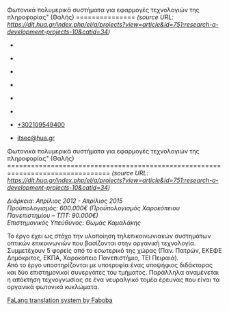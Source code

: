 Φωτονικά πολυμερικά συστήματα για εφαρμογές τεχνολογιών της πληροφορίας" (Θαλής)
===============    *(source URL: https://dit.hua.gr/index.php/el/a/projects?view=article&id=751:research-a-development-projects-10&catid=34)*

*   [](https://www.facebook.com/ditharokopio)
*   [](https://www.youtube.com/channel/UCEHkYirpXF1nSLxDCrfDZ4A)
*   [](https://www.linkedin.com/company/77699385)
*   [](https://www.instagram.com/dithua)

*   [](https://dit.hua.gr/index.php/el/a/projects)
*   [](https://dit.hua.gr/index.php/en/research/projects)

*   [+302109549400](tel:+302109549400)
*   [itsec@hua.gr](mailto:itsec@hua.gr)

Φωτονικά πολυμερικά συστήματα για εφαρμογές τεχνολογιών της πληροφορίας" (Θαλής)
================================================================================  *(source URL: https://dit.hua.gr/index.php/el/a/projects?view=article&id=751:research-a-development-projects-10&catid=34)*

_Διάρκεια: Απρίλιος 2012 - Απρίλιος 2015_  
_Προϋπολογισμός: 600.000€ (Προϋπολογισμός Χαροκόπειου Πανεπιστημίου – ΤΠΤ: 90.000€)_  
_Επιστημονικός Υπεύθυνος: Θωμάς Καμαλάκης_

Το έργο έχει ως στόχο την υλοποίηση τηλεπικοινωνιακών συστημάτων οπτικών επικοινωνιών που βασίζονται στην οργανική τεχνολογία. Συμμετέχουν 5 φορείς από το εσωτερικό της χώρας (Παν. Πατρών, ΕΚΕΦΕ Δημόκριτος, ΕΚΠΑ, Χαροκόπειο Πανεπιστήμιο, ΤΕΙ Πειραιά).  
Από το έργο υποστηρίζονται με υποτροφία ένας υποψήφιος διδάκτορας και δύο επιστημονικοί συνεργάτες του τμήματος. Παράλληλα αναμένεται η απόκτηση τεχνογνωσίας σε ένα νευραλγικό τομέα έρευνας που είναι τα οργανικά φωτονικά κυκλώματα.

[FaLang translation system by Faboba](http://www.faboba.com/ "Faboba : Création de composantJoomla")

[](https://dit.hua.gr/index.php/el/a/projects?view=article&id=751:research-a-development-projects-10&catid=34#)
